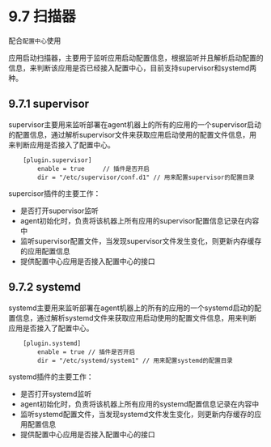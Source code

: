# 9.7 扫描器

配合```配置中心```使用

应用启动扫描器，主要用于监听应用启动配置信息，根据监听并且解析启动配置的信息，来判断该应用是否已经接入配置中心，目前支持supervisor和systemd两种。


## 9.7.1 supervisor

supervisor主要用来监听部署在agent机器上的所有的应用的一个supervisor启动的配置信息，通过解析supervisor文件来获取应用启动使用的配置文件信息，用来判断应用是否接入了配置中心。

```
    [plugin.supervisor]
        enable = true     // 插件是否开启
        dir = "/etc/supervisor/conf.d1" // 用来配置supervisor的配置目录
```

supercisor插件的主要工作：
*	是否打开supervisor监听
*	agent初始化时，负责将该机器上所有应用的supervisor配置信息记录在内容中
*	监听supervisor配置文件，当发现supervisor文件发生变化，则更新内存缓存的应用配置信息
*	提供配置中心应用是否接入配置中心的接口

## 9.7.2 systemd

systemd主要用来监听部署在agent机器上的所有的应用的一个systemd启动的配置信息，通过解析systemd文件来获取应用启动使用的配置文件信息，用来判断应用是否接入了配置中心。

```
    [plugin.systemd]
        enable = true // 插件是否开启
        dir = "/etc/systemd/system1" // 用来配置systemd的配置目录
```

systemd插件的主要工作：
*	是否打开systemd监听
*	agent初始化时，负责将该机器上所有应用的systemd配置信息记录在内容中
*	监听systemd配置文件，当发现systemd文件发生变化，则更新内存缓存的应用配置信息
*	提供配置中心应用是否接入配置中心的接口
